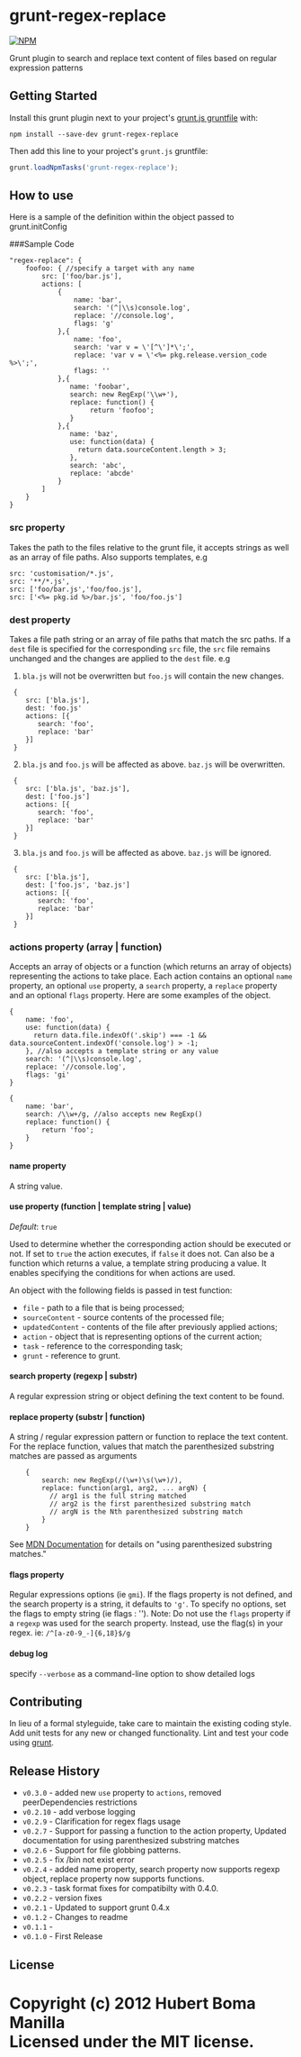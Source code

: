 # grunt-regex-replace

[![NPM](https://nodei.co/npm/grunt-regex-replace.png?downloads=true)](https://npmjs.org/package/grunt-regex-replace)

Grunt plugin to search and replace text content of files based on regular expression patterns

## Getting Started
Install this grunt plugin next to your project's [grunt.js gruntfile][getting_started] with:

```
npm install --save-dev grunt-regex-replace
```

Then add this line to your project's `grunt.js` gruntfile:

```javascript
grunt.loadNpmTasks('grunt-regex-replace');
```

[grunt]: http://gruntjs.com/
[getting_started]: https://github.com/gruntjs/grunt/blob/master/docs/getting_started.md

## How to use
Here is a sample of the definition within the object passed to grunt.initConfig

###Sample Code

    "regex-replace": {
        foofoo: { //specify a target with any name
            src: ['foo/bar.js'],
            actions: [
                {
                    name: 'bar',
                    search: '(^|\\s)console.log',
                    replace: '//console.log',
                    flags: 'g'
                },{
                    name: 'foo',
                    search: 'var v = \'[^\']*\';',
                    replace: 'var v = \'<%= pkg.release.version_code %>\';',
                    flags: ''
                },{
                   name: 'foobar',
                   search: new RegExp('\\w+'),
                   replace: function() {
                   	    return 'foofoo';
                   }
                },{
                   name: 'baz',
                   use: function(data) {
                     return data.sourceContent.length > 3;
                   },
                   search: 'abc',
                   replace: 'abcde'
                }
            ]
        }
    }

### src property
Takes the path to the files relative to the grunt file, it accepts strings as well as an array of file paths.
Also supports templates, e.g

    src: 'customisation/*.js',
    src: '**/*.js',
    src: ['foo/bar.js','foo/foo.js'],
    src: ['<%= pkg.id %>/bar.js', 'foo/foo.js']

### dest property
Takes a file path string or an array of file paths that match the src paths. If a `dest` file is specified for the corresponding
`src` file, the `src` file remains unchanged and the changes are applied to the `dest` file. e.g

1) `bla.js` will not be overwritten but `foo.js` will contain the new changes.
```
 {
    src: ['bla.js'],
    dest: 'foo.js'
    actions: [{
       search: 'foo',
       replace: 'bar'
    }]
 }
```

2) `bla.js` and `foo.js` will be affected as above. `baz.js` will be overwritten.

```
 {
    src: ['bla.js', 'baz.js'],
    dest: ['foo.js']
    actions: [{
       search: 'foo',
       replace: 'bar'
    }]
 }
```

3) `bla.js` and  `foo.js` will be affected as above. `baz.js` will be ignored.

```
 {
    src: ['bla.js'],
    dest: ['foo.js', 'baz.js']
    actions: [{
       search: 'foo',
       replace: 'bar'
    }]
 }
```



### actions property (array | function)
Accepts an array of objects or a function (which returns an array of objects) representing the actions to take place. Each action contains an optional `name` property, an optional `use` property, a `search` property, a `replace` property and
an optional `flags` property. Here are some examples of the object.

    {
        name: 'foo',
        use: function(data) {
          return data.file.indexOf('.skip') === -1 && data.sourceContent.indexOf('console.log') > -1;
        }, //also accepts a template string or any value
        search: '(^|\\s)console.log',
        replace: '//console.log',
        flags: 'gi'
    }

    {
        name: 'bar',
        search: /\\w+/g, //also accepts new RegExp()
        replace: function() {
            return 'foo';
        }
    }
#### name property
A string value.

#### use property (function | template string | value)
*Default*: `true`

Used to determine whether the corresponding action should be executed or not. If set to `true` the action executes,
if `false` it does not. Can also be a function which returns a value, a template string producing a value.
It enables specifying the conditions for when actions are used.

An object with the following fields is passed in test function:

* `file` - path to a file that is being processed;
* `sourceContent` - source contents of the processed file;
* `updatedContent` - contents of the file after previously applied actions;
* `action` - object that is representing options of the current action;
* `task` - reference to the corresponding task;
* `grunt` - reference to grunt.

#### search property (regexp | substr)
A regular expression string or object defining the text content to be found.

#### replace property (substr | function)
A string / regular expression pattern or function to replace the text content.
For the replace function, values that match the parenthesized substring matches are passed as arguments
```
    {
        search: new RegExp(/(\w+)\s(\w+)/),
        replace: function(arg1, arg2, ... argN) {
          // arg1 is the full string matched
          // arg2 is the first parenthesized substring match
          // argN is the Nth parenthesized substring match
        }
    }
```
See [MDN Documentation](https://developer.mozilla.org/en/docs/Web/JavaScript/Guide/Regular_Expressions#Using_parenthesized_substring_matches) for details on "using parenthesized substring matches."

#### flags property
Regular expressions options (ie `gmi`). If the flags property is not defined, and the search property is a string, it defaults to `'g'`. To specify no options, set the flags to empty string (ie flags : '').
Note: Do not use the `flags` property if a `regexp` was used for the search property. Instead, use the flag(s) in your regex. ie: `/^[a-z0-9_-]{6,18}$/g`

#### debug log
specify `--verbose` as a command-line option to show detailed logs

## Contributing
In lieu of a formal styleguide, take care to maintain the existing coding style. Add unit tests for any new or changed functionality. Lint and test your code using [grunt][grunt].

## Release History
* `v0.3.0` - added new `use` property to `actions`, removed peerDependencies restrictions
* `v0.2.10` - add verbose logging
* `v0.2.9` - Clarification for regex flags usage
* `v0.2.7` - Support for passing a function to the action property, Updated documentation for using parenthesized substring matches
* `v0.2.6` - Support for file globbing patterns.
* `v0.2.5` - fix /bin not exist error
* `v0.2.4` - added name property, search property now supports regexp object, replace property now supports functions.
* `v0.2.3` - task format fixes for compatibilty with 0.4.0.
* `v0.2.2` - version fixes
* `v0.2.1` - Updated to support grunt 0.4.x
* `v0.1.2` - Changes to readme
* `v0.1.1` -
* `v0.1.0` - First Release

## License
Copyright (c) 2012 Hubert Boma Manilla  
Licensed under the MIT license.
=======
